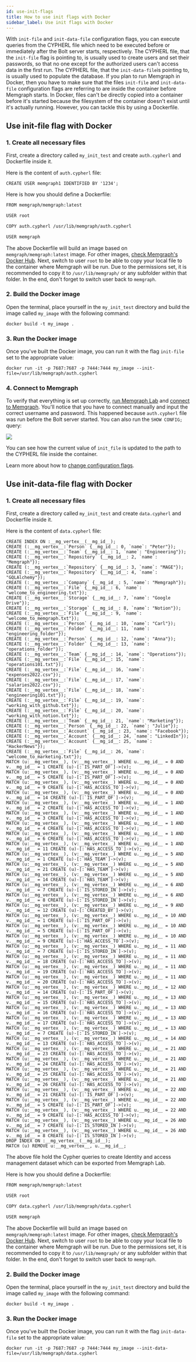 ```yaml
---
id: use-init-flags
title: How to use init flags with Docker
sidebar_label: Use init flags with Docker
---
```


With `init-file` and `init-data-file` configuration flags, you can execute queries from the CYPHERL file which need to be executed before or immediately after the Bolt server starts, respectively. The CYPHERL file, that the `init-file` flag is pointing to, is usually used to create users and set their passwords, so that no one except for the authorized users can't access data in the first run. The CYPHERL file, that the `init-data-file`is pointing to, is usually used to populate the database. If you plan to run Memgraph in Docker, then you have to make sure that the files `init-file` and `init-data-file` configuration flags are referring to are inside the container before Memgraph starts. In Docker, files can't be directly copied into a container before it's started because the filesystem of the container doesn't exist until it's actually running. However, you can tackle this by using a Dockerfile.

## Use init-file flag with Docker

### 1. Create all necessary files

First, create a directory called `my_init_test` and create `auth.cypherl` and Dockerfile inside it.

Here is the content of `auth.cypherl` file:

```
CREATE USER memgraph1 IDENTIFIED BY '1234';
```

Here is how you should define a Dockerfile:

```bash
FROM memgraph/memgraph:latest

USER root

COPY auth.cypherl /usr/lib/memgraph/auth.cypherl

USER memgraph
```

The above Dockerfile will build an image based on `memgraph/memgraph:latest` image. For other images, [check Memgraph's Docker Hub](https://hub.docker.com/u/memgraph). Next, switch to user `root` to be able to copy your local file to the container where Memgraph will be run. Due to the permissions set, it is recommended to copy it to `/usr/lib/memgraph/` or any subfolder within that folder. In the end, don't forget to switch user back to `memgraph`.

### 2. Build the Docker image

Open the terminal, place yourself in the `my_init_test` directory and build the image called `my_image` with the following command:

```
docker build -t my_image .
```

### 3. Run the Docker image

Once you've built the Docker image, you can run it with the flag `init-file` set to the appropriate value:

```
docker run -it -p 7687:7687 -p 7444:7444 my_image --init-file=/usr/lib/memgraph/auth.cypherl
```

### 4. Connect to Memgraph

To verify that everything is set up correctly, [run Memgraph Lab](/docs/memgraph-lab) and [connect to Memgraph](/docs/memgraph-lab/connect-to-memgraph). You'll notice that you have to connect manually and input the correct username and password. This happened because `auth.cypherl` file was run before the Bolt server started. You can also run the `SHOW CONFIG;` query:

![](../data/how-to-guides/memgraph-lab-init-file.png)

You can see how the current value of `init_file` is updated to the path to the CYPHERL file inside the container.

Learn more about how to [change configuration flags](https://memgraph.com/docs/memgraph/how-to-guides/config-logs).

## Use init-data-file flag with Docker

### 1. Create all necessary files

First, create a directory called `my_init_test` and create `data.cypherl` and Dockerfile inside it.

Here is the content of `data.cypherl` file:

```
CREATE INDEX ON :__mg_vertex__(__mg_id__);
CREATE (:__mg_vertex__:`Person` {__mg_id__: 0, `name`: "Peter"});
CREATE (:__mg_vertex__:`Team` {__mg_id__: 1, `name`: "Engineering"});
CREATE (:__mg_vertex__:`Repository` {__mg_id__: 2, `name`: "Memgraph"});
CREATE (:__mg_vertex__:`Repository` {__mg_id__: 3, `name`: "MAGE"});
CREATE (:__mg_vertex__:`Repository` {__mg_id__: 4, `name`: "GQLAlchemy"});
CREATE (:__mg_vertex__:`Company` {__mg_id__: 5, `name`: "Memgraph"});
CREATE (:__mg_vertex__:`File` {__mg_id__: 6, `name`: "welcome_to_engineering.txt"});
CREATE (:__mg_vertex__:`Storage` {__mg_id__: 7, `name`: "Google Drive"});
CREATE (:__mg_vertex__:`Storage` {__mg_id__: 8, `name`: "Notion"});
CREATE (:__mg_vertex__:`File` {__mg_id__: 9, `name`: "welcome_to_memgraph.txt"});
CREATE (:__mg_vertex__:`Person` {__mg_id__: 10, `name`: "Carl"});
CREATE (:__mg_vertex__:`Folder` {__mg_id__: 11, `name`: "engineering_folder"});
CREATE (:__mg_vertex__:`Person` {__mg_id__: 12, `name`: "Anna"});
CREATE (:__mg_vertex__:`Folder` {__mg_id__: 13, `name`: "operations_folder"});
CREATE (:__mg_vertex__:`Team` {__mg_id__: 14, `name`: "Operations"});
CREATE (:__mg_vertex__:`File` {__mg_id__: 15, `name`: "operations101.txt"});
CREATE (:__mg_vertex__:`File` {__mg_id__: 16, `name`: "expenses2022.csv"});
CREATE (:__mg_vertex__:`File` {__mg_id__: 17, `name`: "salaries2022.csv"});
CREATE (:__mg_vertex__:`File` {__mg_id__: 18, `name`: "engineering101.txt"});
CREATE (:__mg_vertex__:`File` {__mg_id__: 19, `name`: "working_with_github.txt"});
CREATE (:__mg_vertex__:`File` {__mg_id__: 20, `name`: "working_with_notion.txt"});
CREATE (:__mg_vertex__:`Team` {__mg_id__: 21, `name`: "Marketing"});
CREATE (:__mg_vertex__:`Person` {__mg_id__: 22, `name`: "Julie"});
CREATE (:__mg_vertex__:`Account` {__mg_id__: 23, `name`: "Facebook"});
CREATE (:__mg_vertex__:`Account` {__mg_id__: 24, `name`: "LinkedIn"});
CREATE (:__mg_vertex__:`Account` {__mg_id__: 25, `name`: "HackerNews"});
CREATE (:__mg_vertex__:`File` {__mg_id__: 26, `name`: "welcome_to_marketing.txt"});
MATCH (u:__mg_vertex__), (v:__mg_vertex__) WHERE u.__mg_id__ = 0 AND v.__mg_id__ = 1 CREATE (u)-[:`IS_PART_OF`]->(v);
MATCH (u:__mg_vertex__), (v:__mg_vertex__) WHERE u.__mg_id__ = 0 AND v.__mg_id__ = 5 CREATE (u)-[:`IS_PART_OF`]->(v);
MATCH (u:__mg_vertex__), (v:__mg_vertex__) WHERE u.__mg_id__ = 0 AND v.__mg_id__ = 9 CREATE (u)-[:`HAS_ACCESS_TO`]->(v);
MATCH (u:__mg_vertex__), (v:__mg_vertex__) WHERE u.__mg_id__ = 0 AND v.__mg_id__ = 14 CREATE (u)-[:`IS_PART_OF`]->(v);
MATCH (u:__mg_vertex__), (v:__mg_vertex__) WHERE u.__mg_id__ = 1 AND v.__mg_id__ = 2 CREATE (u)-[:`HAS_ACCESS_TO`]->(v);
MATCH (u:__mg_vertex__), (v:__mg_vertex__) WHERE u.__mg_id__ = 1 AND v.__mg_id__ = 3 CREATE (u)-[:`HAS_ACCESS_TO`]->(v);
MATCH (u:__mg_vertex__), (v:__mg_vertex__) WHERE u.__mg_id__ = 1 AND v.__mg_id__ = 4 CREATE (u)-[:`HAS_ACCESS_TO`]->(v);
MATCH (u:__mg_vertex__), (v:__mg_vertex__) WHERE u.__mg_id__ = 1 AND v.__mg_id__ = 6 CREATE (u)-[:`HAS_ACCESS_TO`]->(v);
MATCH (u:__mg_vertex__), (v:__mg_vertex__) WHERE u.__mg_id__ = 1 AND v.__mg_id__ = 11 CREATE (u)-[:`HAS_ACCESS_TO`]->(v);
MATCH (u:__mg_vertex__), (v:__mg_vertex__) WHERE u.__mg_id__ = 5 AND v.__mg_id__ = 1 CREATE (u)-[:`HAS_TEAM`]->(v);
MATCH (u:__mg_vertex__), (v:__mg_vertex__) WHERE u.__mg_id__ = 5 AND v.__mg_id__ = 21 CREATE (u)-[:`HAS_TEAM`]->(v);
MATCH (u:__mg_vertex__), (v:__mg_vertex__) WHERE u.__mg_id__ = 5 AND v.__mg_id__ = 14 CREATE (u)-[:`HAS_TEAM`]->(v);
MATCH (u:__mg_vertex__), (v:__mg_vertex__) WHERE u.__mg_id__ = 6 AND v.__mg_id__ = 7 CREATE (u)-[:`IS_STORED_IN`]->(v);
MATCH (u:__mg_vertex__), (v:__mg_vertex__) WHERE u.__mg_id__ = 6 AND v.__mg_id__ = 8 CREATE (u)-[:`IS_STORED_IN`]->(v);
MATCH (u:__mg_vertex__), (v:__mg_vertex__) WHERE u.__mg_id__ = 9 AND v.__mg_id__ = 12 CREATE (u)-[:`CREATED_BY`]->(v);
MATCH (u:__mg_vertex__), (v:__mg_vertex__) WHERE u.__mg_id__ = 10 AND v.__mg_id__ = 1 CREATE (u)-[:`IS_PART_OF`]->(v);
MATCH (u:__mg_vertex__), (v:__mg_vertex__) WHERE u.__mg_id__ = 10 AND v.__mg_id__ = 5 CREATE (u)-[:`IS_PART_OF`]->(v);
MATCH (u:__mg_vertex__), (v:__mg_vertex__) WHERE u.__mg_id__ = 10 AND v.__mg_id__ = 9 CREATE (u)-[:`HAS_ACCESS_TO`]->(v);
MATCH (u:__mg_vertex__), (v:__mg_vertex__) WHERE u.__mg_id__ = 11 AND v.__mg_id__ = 7 CREATE (u)-[:`IS_STORED_IN`]->(v);
MATCH (u:__mg_vertex__), (v:__mg_vertex__) WHERE u.__mg_id__ = 11 AND v.__mg_id__ = 18 CREATE (u)-[:`HAS_ACCESS_TO`]->(v);
MATCH (u:__mg_vertex__), (v:__mg_vertex__) WHERE u.__mg_id__ = 11 AND v.__mg_id__ = 19 CREATE (u)-[:`HAS_ACCESS_TO`]->(v);
MATCH (u:__mg_vertex__), (v:__mg_vertex__) WHERE u.__mg_id__ = 11 AND v.__mg_id__ = 20 CREATE (u)-[:`HAS_ACCESS_TO`]->(v);
MATCH (u:__mg_vertex__), (v:__mg_vertex__) WHERE u.__mg_id__ = 12 AND v.__mg_id__ = 14 CREATE (u)-[:`IS_PART_OF`]->(v);
MATCH (u:__mg_vertex__), (v:__mg_vertex__) WHERE u.__mg_id__ = 13 AND v.__mg_id__ = 15 CREATE (u)-[:`HAS_ACCESS_TO`]->(v);
MATCH (u:__mg_vertex__), (v:__mg_vertex__) WHERE u.__mg_id__ = 13 AND v.__mg_id__ = 16 CREATE (u)-[:`HAS_ACCESS_TO`]->(v);
MATCH (u:__mg_vertex__), (v:__mg_vertex__) WHERE u.__mg_id__ = 13 AND v.__mg_id__ = 17 CREATE (u)-[:`HAS_ACCESS_TO`]->(v);
MATCH (u:__mg_vertex__), (v:__mg_vertex__) WHERE u.__mg_id__ = 13 AND v.__mg_id__ = 7 CREATE (u)-[:`IS_STORED_IN`]->(v);
MATCH (u:__mg_vertex__), (v:__mg_vertex__) WHERE u.__mg_id__ = 14 AND v.__mg_id__ = 13 CREATE (u)-[:`HAS_ACCESS_TO`]->(v);
MATCH (u:__mg_vertex__), (v:__mg_vertex__) WHERE u.__mg_id__ = 21 AND v.__mg_id__ = 23 CREATE (u)-[:`HAS_ACCESS_TO`]->(v);
MATCH (u:__mg_vertex__), (v:__mg_vertex__) WHERE u.__mg_id__ = 21 AND v.__mg_id__ = 24 CREATE (u)-[:`HAS_ACCESS_TO`]->(v);
MATCH (u:__mg_vertex__), (v:__mg_vertex__) WHERE u.__mg_id__ = 21 AND v.__mg_id__ = 25 CREATE (u)-[:`HAS_ACCESS_TO`]->(v);
MATCH (u:__mg_vertex__), (v:__mg_vertex__) WHERE u.__mg_id__ = 21 AND v.__mg_id__ = 26 CREATE (u)-[:`HAS_ACCESS_TO`]->(v);
MATCH (u:__mg_vertex__), (v:__mg_vertex__) WHERE u.__mg_id__ = 22 AND v.__mg_id__ = 21 CREATE (u)-[:`IS_PART_OF`]->(v);
MATCH (u:__mg_vertex__), (v:__mg_vertex__) WHERE u.__mg_id__ = 22 AND v.__mg_id__ = 5 CREATE (u)-[:`IS_PART_OF`]->(v);
MATCH (u:__mg_vertex__), (v:__mg_vertex__) WHERE u.__mg_id__ = 22 AND v.__mg_id__ = 9 CREATE (u)-[:`HAS_ACCESS_TO`]->(v);
MATCH (u:__mg_vertex__), (v:__mg_vertex__) WHERE u.__mg_id__ = 26 AND v.__mg_id__ = 7 CREATE (u)-[:`IS_STORED_IN`]->(v);
MATCH (u:__mg_vertex__), (v:__mg_vertex__) WHERE u.__mg_id__ = 26 AND v.__mg_id__ = 8 CREATE (u)-[:`IS_STORED_IN`]->(v);
DROP INDEX ON :__mg_vertex__(__mg_id__);
MATCH (u) REMOVE u:__mg_vertex__, u.__mg_id__;
```

The above file hold the Cypher queries to create Identity and access management dataset which can be exported from Memgraph Lab.

Here is how you should define a Dockerfile:

```bash
FROM memgraph/memgraph:latest

USER root

COPY data.cypherl /usr/lib/memgraph/data.cypherl

USER memgraph
```

The above Dockerfile will build an image based on `memgraph/memgraph:latest` image. For other images, [check Memgraph's Docker Hub](https://hub.docker.com/u/memgraph). Next, switch to user `root` to be able to copy your local file to the container where Memgraph will be run. Due to the permissions set, it is recommended to copy it to `/usr/lib/memgraph/` or any subfolder within that folder. In the end, don't forget to switch user back to `memgraph`.


### 2. Build the Docker image

Open the terminal, place yourself in the `my_init_test` directory and build the image called `my_image` with the following command:

```
docker build -t my_image .
```

### 3. Run the Docker image

Once you've built the Docker image, you can run it with the flag `init-data-file` set to the appropriate value:

```
docker run -it -p 7687:7687 -p 7444:7444 my_image --init-data-file=/usr/lib/memgraph/data.cypherl
```
